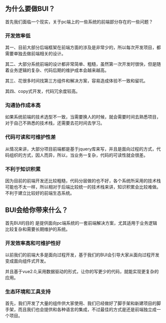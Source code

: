 ## 为什么要做BUI？

首先我们面临一个现实，关于pc端上的一些系统的前端部分存在的一些问题？

### 开发效率低

其一、目前大部分后端框架在前端方面的涉及是非常少的，所以每次开发项目，都需要单独去做前端相关的设计。

其二、大部分系统前端的设计都非常简单、粗糙，虽然第一次开发时很快，但是随着业务逻辑的复杂、代码后期的维护成本会越来越高。

其三、花很多时间找第三方组件和解决方案，容易造成体验不一致和留坑。

其四、copy式开发，代码冗余度较高。

### 沟通协作成本高

如果系统前端的技术选型不一致，当需要换人的时候，就会需要时间去熟悉项目，对于自己不熟悉的技术栈，还需要去花时间去学习。

### 代码可读和可维护性差

从情况来讲，大部分项目前端都是基于jquery库来写，并且是面向过程的方式，代码组织的方式，因人而异，所以，当业务一复杂，代码的可读性就会很差。

### 不利于知识积累

因为目前的前端开发还比较粗糙，代码分层做的也不好，各个系统所采用的技术栈可能也不太一样，所以相对于后端比较统一的技术栈来讲，知识积累会比较难做。
不利于建立比较好的前端生态系统。

## BUI会给你带来什么？

首先BUI的目的 是提供面向pc端系统的一套前端解决方案，尤其适用于业务逻辑比较复杂和需要长期维护的系统。

### 开发效率高和可维护性好

以前我们的前端大多是面向过程开发，基于我们的BUI会引导大家从面向过程开发变成面向组件式开发。

并且基于vue2.0,采用数据驱动的形式，让你的写更少的代码，就能实现更复杂的应用。

### 生态环境和工具支持

首先，我们开发了大量的组件供大家使用、我们已经做好了脚手架和新建项目的脚手架，而且我们也会提供和各种语言的集成，不过最佳的方式是还是前端独立成一个项目。
